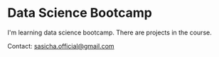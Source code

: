 # Data Science Bootcamp

I'm learning data science bootcamp. There are projects in the course.

Contact: sasicha.official@gmail.com
